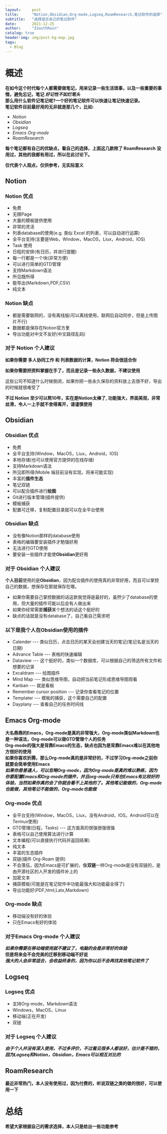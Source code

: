 ```yaml
---
layout:     post
title:      "Notion,Obsidian,Org-mode,Logseq,RoamResearch,笔记软件的选择"
subtitle:   "选择适合自己的笔记软件"
date:       2021-12-25
author:     "ISouthRain"
catalog: true
header-img: img/post-bg-map.jpg
tags:
  - Blog
---
```


# 概述
**在如今这个时代每个人都需要做笔记，用来记录一些生活琐事，以及一些重要的事情，避免忘记，笔记 *好记性不如烂笔头***  
**那么用什么软件记笔记呢?一个好的笔记软件可以快速让笔记快速记录。**  
**笔记软件目前最好用的无非就是那几个，比如:**   
- *Notion* 
- *Obsidian* 
- *Logseq* 
- *Emacs Org-mode*
- *RoamResearch*   

**每个笔记都有自己的优缺点，看自己的选择，上面这几款除了 RoamResearch 没用过，其他的我都有用过，所以在此讨论下。**   

**仅代表个人观点，仅供参考，无实际意义**  

## Notion
### Notion 优点
- 免费
- 无限Page
- 大量的模板提供使用
- 非常的灵活
- 列表database的使用(e.g. 类似 Excel 的列表，可以自动进行运算)
- 全平台支持(主要是Web，Window，MacOS，Liux，Android，IOS)
- Task 使用
- 日程的安排(有日历，并进行提醒)
- 每一行都是一个块(非常方便)
- 可以进行简单的GTD管理
- 支持Markdown语法
- 所见既所得
- 能导出(Markdown,PDF,CSV)
- 纯文本

### Notion 缺点
- 都是需要联网的，没有离线版(可以离线使用，联网后自动同步，但是上传图片不行)
- 数据都是保存在Notion官方里
- 导出功能对中文不友好(中文路径乱码)

### 对于 Notion 个人建议
**如果你需要 多人协同工作 和 列表数据的计算，Notion 将会很适合你**   
  
**如果你需要把资料掌握在手了，而且是记录一些永久数据，不建议使用**  
  
这些公司不知道什么时候倒闭，如果你把一些永久保存的资料放上去很不好，导出的时候就很难受了    
  
**不过 Notion 至少可以熬10年，实在是Notion太棒了, 功能强大，界面美观，非常丝滑，令人一上手就不舍得离开，请谨慎使用**
  
## Obsidian
### Obsidian 优点
- 免费
- 全平台支持(Window，MacOS，Liux，Android，IOS)
- 本地存储(也可以使用官方提供的在线存储)
- 支持Markdown语法 
- 所见即所得(Mobile 端目前没有实现，将来可能实现)
- 丰富的**插件生态**
- 笔记双链
- 可以配合插件进行**绘图**
- Git进行版本管理(插件提供)
- 模板捕获
- 配置可迁移，复制配置目录就可以在全平台使用

### Obsidian 缺点
- 没有像Notion那样的database使用
- 表格的编辑要安装插件才勉强好用
- 无法进行GTD使用
- 要安装一些插件才能使**Obsidian**更好用

### 对于 Obsidian 个人建议
**个人目前**使用的是**Obsidian**，因为配合插件的使用真的非常好用，而且可以掌控自己的数据，想保存在那就保存在哪。 
- 如果你需要自己掌控数据的话这款我觉得是最好的，虽然少了database的使用，但大量的插件可能以后会有人做出来  
- 如果你经常需要**捕获**某个想法的话这个挺好的
- 缺点的话就是没有database了，自己看自己需求吧

### 以下是我个人在Obsidian使用的插件
- Calender  --- 类似日历，点击日历的某天会创建当天的笔记(笔记名是当天的日期)
- Advance Table --- 表格的快速编辑
- Dataview --- 这个挺好的，类似一个数据库，可以根据自己的筛选所有文件和想要的记录
- Excaldram --- 绘图插件
- Mind Map --- 类似思维导图，自动把当前笔记形成思维导图观看
- Kanban --- 就是看板
- Remember cursor position --- 记录你查看笔记的位置
- Templater --- 模板的捕获，这个需要自己的配置
- Dayplany --- 查看自己的任务时间线

## Emacs Org-mode 
**大名鼎鼎的Emacs，Org-mode是真的非常强大，Org-mode类似Markdown也是一种语法，Org-mode可以做GTD管理个人的任务**  
**Org-mode的强大是背靠Emacs的生态，缺点也因为是背靠Emacs难以在其他地方很好的使用**  
**如果你喜欢折腾，那么Org-mode真的是非常好的，不过学习Org-mode之前你就要会简单使用Emacs**  
***如果你是普通人，可以忽略Org-mode，因为Org-mode是真的难以熟练，因为你要配置Emacs和Org-mode的插件，并且org-mode只有在Emacs有比较好的体验，当然如果你真的会了你就会看不上其他的了。其他笔记能做的，Org-mode也能做，其他笔记不能做的，Org-mode也能做***  

### Org-mode 优点
- 全平台支持(Window，MacOS，Liux，没有Android，IOS。Android可以在Termux使用)
- GTD管理(日程，Tasks) --- 这方面真的很强很强很强
- 表格可以自己使用算法进行计算
- 文本编程(可以直接执行代码并返回结果)
- 纯文本
- 丰富的生态插件
- 双链(插件 Org-Roam 提供)
- 不会落伍，因为Emacs是可扩展的，像**双链**一样Org-mode是没有双链的，是由开源社区的人开发的插件补上的
- 加密文本
- 捕获模板(可能是在笔记软件中功能最强大和功能最全得了)
- 导出功能好(PDF,html,Latx,Markdown)

### Org-mode 缺点
- 移动端没有好的体验
- 只在Emacs有好的体验

### 对于Emacs Org-mode 个人建议
***如果你需要在移动端使用就不建议了，电脑的会是非常好的体验***   
**但是将来会不会完美的迁移到移动端不好说**    
***强大的人会非常适合，会收益终身的，因为你以后不会再找其他笔记软件了***  

## Logseq 
### Logseq 优点
- 支持Org-mode，Markdown语法
- Windows，MacOS，Linux
- 移动端(正在开发)
- 双链

### 对于 Logseq 个人建议
***由于个人并没有深入使用，不过多评价，不过看见很多人都说好，估计是不错的，因为Logseq和Notion，Obsidian，Emacs可以相互对比的***

## RoamResearch 
**最近非常热门，本人没有使用过，因为付费的，听说双链之类的做的很好，可以使用一下**

# 总结
**希望大家根据自己的需求选择，本人只是给出一些功能参考**
